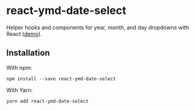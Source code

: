 # react-ymd-date-select

Helper hooks and components for year, month, and day dropdowns with React ([demo](https://whitphx.github.io/react-ymd-date-select/)).

## Installation

With npm:

```shell
npm install --save react-ymd-date-select
```

With Yarn:

```shell
yarn add react-ymd-date-select
```
